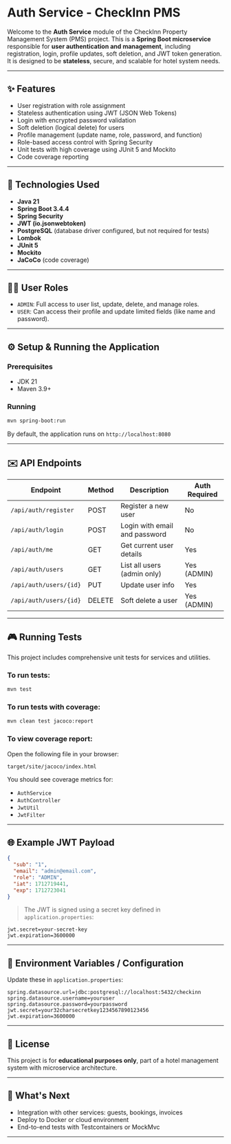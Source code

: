 # Auth Service - CheckInn PMS

Welcome to the **Auth Service** module of the CheckInn Property Management System (PMS) project. This is a **Spring Boot microservice** responsible for **user authentication and management**, including registration, login, profile updates, soft deletion, and JWT token generation. It is designed to be **stateless**, secure, and scalable for hotel system needs.

---

## ✨ Features

- User registration with role assignment
- Stateless authentication using JWT (JSON Web Tokens)
- Login with encrypted password validation
- Soft deletion (logical delete) for users
- Profile management (update name, role, password, and function)
- Role-based access control with Spring Security
- Unit tests with high coverage using JUnit 5 and Mockito
- Code coverage reporting

---

## 📄 Technologies Used

- **Java 21**
- **Spring Boot 3.4.4**
- **Spring Security**
- **JWT (io.jsonwebtoken)**
- **PostgreSQL** (database driver configured, but not required for tests)
- **Lombok**
- **JUnit 5**
- **Mockito**
- **JaCoCo** (code coverage)

---

## 👩‍💼 User Roles

- `ADMIN`: Full access to user list, update, delete, and manage roles.
- `USER`: Can access their profile and update limited fields (like name and password).

---

## ⚙️ Setup & Running the Application

### Prerequisites

- JDK 21
- Maven 3.9+

### Running

```bash
mvn spring-boot:run
```

By default, the application runs on `http://localhost:8080`

---

## ✉️ API Endpoints

| Endpoint | Method | Description | Auth Required |
|---------|--------|-------------|---------------|
| `/api/auth/register` | POST | Register a new user | No |
| `/api/auth/login` | POST | Login with email and password | No |
| `/api/auth/me` | GET | Get current user details | Yes |
| `/api/auth/users` | GET | List all users (admin only) | Yes (ADMIN) |
| `/api/auth/users/{id}` | PUT | Update user info | Yes |
| `/api/auth/users/{id}` | DELETE | Soft delete a user | Yes (ADMIN) |

---

## 🎮 Running Tests

This project includes comprehensive unit tests for services and utilities.

### To run tests:
```bash
mvn test
```

### To run tests with coverage:
```bash
mvn clean test jacoco:report
```

### To view coverage report:
Open the following file in your browser:
```
target/site/jacoco/index.html
```

You should see coverage metrics for:
- `AuthService`
- `AuthController`
- `JwtUtil`
- `JwtFilter`

---

## 🌐 Example JWT Payload

```json
{
  "sub": "1",
  "email": "admin@email.com",
  "role": "ADMIN",
  "iat": 1712719441,
  "exp": 1712723041
}
```

> The JWT is signed using a secret key defined in `application.properties`:
```properties
jwt.secret=your-secret-key
jwt.expiration=3600000
```

---

## 🔧 Environment Variables / Configuration

Update these in `application.properties`:
```properties
spring.datasource.url=jdbc:postgresql://localhost:5432/checkinn
spring.datasource.username=youruser
spring.datasource.password=yourpassword
jwt.secret=your32charsecretkey1234567890123456
jwt.expiration=3600000
```

---

## 💼 License

This project is for **educational purposes only**, part of a hotel management system with microservice architecture.

---

## 🚀 What's Next

- Integration with other services: guests, bookings, invoices
- Deploy to Docker or cloud environment
- End-to-end tests with Testcontainers or MockMvc

---

